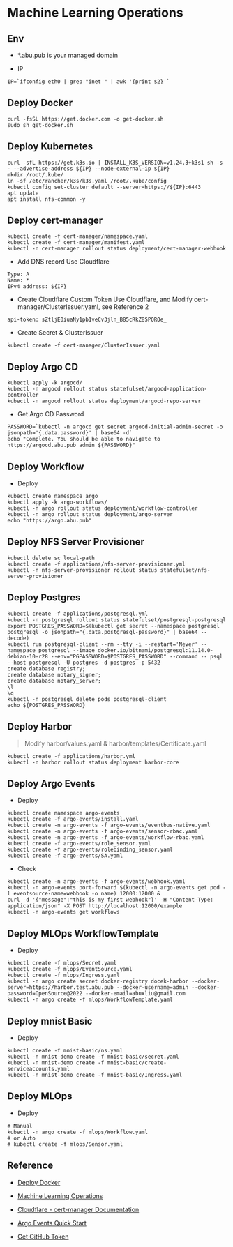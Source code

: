 # Machine Learning Operations

## Env

- *.abu.pub is your managed domain

- IP

```shell
IP=`ifconfig eth0 | grep "inet " | awk '{print $2}'`
```

## Deploy Docker

```shell
curl -fsSL https://get.docker.com -o get-docker.sh
sudo sh get-docker.sh
```

## Deploy Kubernetes

```shell
curl -sfL https://get.k3s.io | INSTALL_K3S_VERSION=v1.24.3+k3s1 sh -s - --advertise-address ${IP} --node-external-ip ${IP}
mkdir /root/.kube/
ln -sf /etc/rancher/k3s/k3s.yaml /root/.kube/config
kubectl config set-cluster default --server=https://${IP}:6443
apt update
apt install nfs-common -y
```

## Deploy cert-manager

```shell
kubectl create -f cert-manager/namespace.yaml
kubectl create -f cert-manager/manifest.yaml
kubectl -n cert-manager rollout status deployment/cert-manager-webhook
```

- Add DNS record Use Cloudflare

```text
Type: A
Name: *
IPv4 address: ${IP}
```

- Create Cloudflare Custom Token Use Cloudflare, and Modify cert-manager/ClusterIssuer.yaml, see Reference 2

```text
api-token: sZtljE0iuaNy1pb1veCv3jln_B85cRkZ8SPOROe_
```

- Create Secret & ClusterIssuer

```shell
kubectl create -f cert-manager/ClusterIssuer.yaml
```

## Deploy Argo CD

```shell
kubectl apply -k argocd/
kubectl -n argocd rollout status statefulset/argocd-application-controller
kubectl -n argocd rollout status deployment/argocd-repo-server
```

- Get Argo CD Password

```shell
PASSWORD=`kubectl -n argocd get secret argocd-initial-admin-secret -o jsonpath='{.data.password}' | base64 -d`
echo "Complete. You should be able to navigate to https://argocd.abu.pub admin ${PASSWORD}"
```

## Deploy Workflow

- Deploy

```shell
kubectl create namespace argo
kubectl apply -k argo-workflows/
kubectl -n argo rollout status deployment/workflow-controller
kubectl -n argo rollout status deployment/argo-server
echo "https://argo.abu.pub"
```

## Deploy NFS Server Provisioner

```shell
kubectl delete sc local-path
kubectl create -f applications/nfs-server-provisioner.yml
kubectl -n nfs-server-provisioner rollout status statefulset/nfs-server-provisioner
```

## Deploy Postgres

```shell
kubectl create -f applications/postgresql.yml
kubectl -n postgresql rollout status statefulset/postgresql-postgresql
export POSTGRES_PASSWORD=$(kubectl get secret --namespace postgresql postgresql -o jsonpath="{.data.postgresql-password}" | base64 --decode)
kubectl run postgresql-client --rm --tty -i --restart='Never' --namespace postgresql --image docker.io/bitnami/postgresql:11.14.0-debian-10-r28 --env="PGPASSWORD=$POSTGRES_PASSWORD" --command -- psql --host postgresql -U postgres -d postgres -p 5432
create database registry;
create database notary_signer;
create database notary_server;
\l
\q
kubectl -n postgresql delete pods postgresql-client
echo ${POSTGRES_PASSWORD}
```

## Deploy Harbor

> Modify harbor/values.yaml & harbor/templates/Certificate.yaml

```shell
kubectl create -f applications/harbor.yml
kubectl -n harbor rollout status deployment harbor-core
```

## Deploy Argo Events

- Deploy

```shell
kubectl create namespace argo-events
kubectl create -f argo-events/install.yaml
kubectl create -n argo-events -f argo-events/eventbus-native.yaml
kubectl create -n argo-events -f argo-events/sensor-rbac.yaml
kubectl create -n argo-events -f argo-events/workflow-rbac.yaml
kubectl create -f argo-events/role_sensor.yaml
kubectl create -f argo-events/rolebinding_sensor.yaml
kubectl create -f argo-events/SA.yaml
```

- Check

```shell
kubectl create -n argo-events -f argo-events/webhook.yaml
kubectl -n argo-events port-forward $(kubectl -n argo-events get pod -l eventsource-name=webhook -o name) 12000:12000 &
curl -d '{"message":"this is my first webhook"}' -H "Content-Type: application/json" -X POST http://localhost:12000/example
kubectl -n argo-events get workflows
```

## Deploy MLOps WorkflowTemplate

- Deploy

```shell
kubectl create -f mlops/Secret.yaml
kubectl create -f mlops/EventSource.yaml
kubectl create -f mlops/Ingress.yaml
kubectl -n argo create secret docker-registry docek-harbor --docker-server=https://harbor.test.abu.pub --docker-username=admin --docker-password=OpenSource@2022 --docker-email=abuxliu@gmail.com
kubectl -n argo create -f mlops/WorkflowTemplate.yaml
```

## Deploy mnist Basic

- Deploy

```shell
kubectl create -f mnist-basic/ns.yaml
kubectl -n mnist-demo create -f mnist-basic/secret.yaml
kubectl -n mnist-demo create -f mnist-basic/create-serviceaccounts.yaml
kubectl -n mnist-demo create -f mnist-basic/Ingress.yaml
```

## Deploy MLOps

- Deploy

```shell
# Manual
kubectl -n argo create -f mlops/Workflow.yaml
# or Auto
# kubectl create -f mlops/Sensor.yaml
```

## Reference

- [Deploy Docker](https://docs.docker.com/engine/install/ubuntu/#install-using-the-convenience-script)

- [Machine Learning Operations](https://ml-ops.org/)

- [Cloudflare - cert-manager Documentation](https://cert-manager.io/docs/configuration/acme/dns01/cloudflare/)

- [Argo Events Quick Start](https://argoproj.github.io/argo-events/quick_start/)

- [Get GitHub Token](https://argoproj.github.io/argo-events/eventsources/setup/github/)
